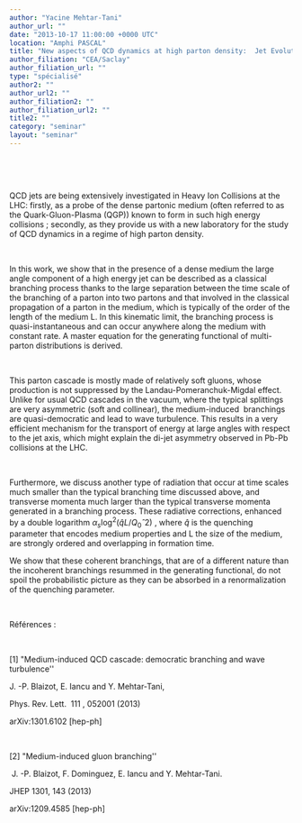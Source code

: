 ```yaml
---
author: "Yacine Mehtar-Tani"
author_url: ""
date: "2013-10-17 11:00:00 +0000 UTC"
location: "Amphi PASCAL"
title: "New aspects of QCD dynamics at high parton density:  Jet Evolution in the Quark-Gluon-Plasma"
author_filiation: "CEA/Saclay"
author_filiation_url: ""
type: "spécialisé"
author2: ""
author_url2: ""
author_filiation2: ""
author_filiation_url2: ""
title2: ""
category: "seminar" 
layout: "seminar"
---
```


 


 


QCD jets are being extensively investigated in Heavy Ion Collisions at the LHC: firstly, as a probe of the dense partonic medium (often referred to as the Quark-Gluon-Plasma (QGP)) known to form in such high energy collisions ; secondly, as they provide us with a new laboratory for the study of QCD dynamics in a regime of high parton density. 


 


In this work, we show that in the presence of a dense medium the large angle component of a high energy jet can be described as a classical branching process thanks to the large separation between the time scale of the branching of a parton into two partons and that involved in the classical propagation of a parton in the medium, which is typically of the order of the length of the medium L. In this kinematic limit, the branching process is quasi-instantaneous and can occur anywhere along the medium with constant rate. A master equation for the generating functional of multi-parton distributions is derived. 


 


This parton cascade is mostly made of relatively soft gluons, whose production is not suppressed by the Landau-Pomeranchuk-Migdal effect. Unlike for usual QCD cascades in the vacuum, where the typical splittings are very asymmetric (soft and collinear), the medium-induced  branchings are quasi-democratic and lead to wave turbulence. This results in a very efficient mechanism for the transport of energy at large angles with respect to the jet axis, which might explain the di-jet asymmetry observed in Pb-Pb collisions at the LHC.


 


Furthermore, we discuss another type of radiation that occur at time scales much smaller than the typical branching time discussed above, and transverse momenta much larger than the typical transverse momenta generated in a branching process. These radiative corrections, enhanced by a double logarithm $\alpha_s \log^2 (\hat q L /Q_0ˆ2)$ , where $\hat q$ is the quenching parameter that encodes medium properties and L the size of the medium, are strongly ordered and overlapping in formation time.


We show that these coherent branchings, that are of a different nature than the incoherent branchings resummed in the generating functional, do not spoil the probabilistic picture as they can be absorbed in a renormalization of the quenching parameter.


 


Références :


 


[1] "Medium-induced QCD cascade: democratic branching and wave turbulence''


J. -P. Blaizot, E. Iancu and Y. Mehtar-Tani,


Phys. Rev. Lett.  111 , 052001 (2013)


arXiv:1301.6102 [hep-ph]


 


[2] "Medium-induced gluon branching''


 J. -P. Blaizot, F. Dominguez, E. Iancu and Y. Mehtar-Tani.


JHEP 1301, 143 (2013)


arXiv:1209.4585 [hep-ph]


 

